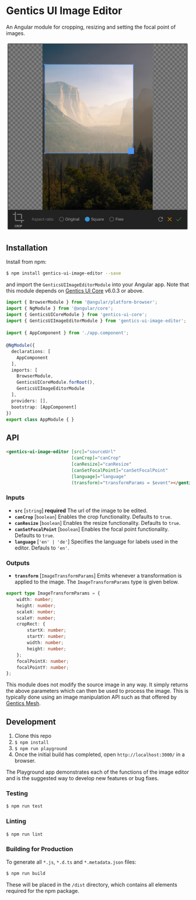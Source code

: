 # Gentics UI Image Editor

An Angular module for cropping, resizing and setting the focal point of images.

![Screenshot](./screenshot.jpg)

## Installation

Install from npm:

```bash
$ npm install gentics-ui-image-editor --save
```

and import the `GenticsUIImageEditorModule` into your Angular app. Note that this module depends on [Gentics UI Core](https://github.com/gentics/gentics-ui-core) v6.0.3 or above.

```TypeScript
import { BrowserModule } from '@angular/platform-browser';
import { NgModule } from '@angular/core';
import { GenticsUICoreModule } from 'gentics-ui-core';
import { GenticsUIImageEditorModule } from 'gentics-ui-image-editor';

import { AppComponent } from './app.component';

@NgModule({
  declarations: [
    AppComponent
  ],
  imports: [
    BrowserModule,
    GenticsUICoreModule.forRoot(),
    GenticsUIImageEditorModule
  ],
  providers: [],
  bootstrap: [AppComponent]
})
export class AppModule { }
```

## API

```HTML
<gentics-ui-image-editor [src]="sourceUrl"
                         [canCrop]="canCrop"
                         [canResize]="canResize"
                         [canSetFocalPoint]="canSetFocalPoint"
                         [language]="language"
                         (transform)="transformParams = $event"></gentics-ui-image-editor>
```

### Inputs

* **`src`** [`string`] **required** The url of the image to be edited.
* **`canCrop`** [`boolean`] Enables the crop functionality. Defaults to `true`.
* **`canResize`** [`boolean`] Enables the resize functionality. Defaults to `true`.
* **`canSetFocalPoint`** [`boolean`] Enables the focal point functionality. Defaults to `true`.
* **`language`** [`'en' | 'de'`] Specifies the language for labels used in the editor. Defauls to `'en'`.

### Outputs

* **`transform`** [`ImageTransformParams`] Emits whenever a transformation is applied to the image. The `ImageTransformParams` type is given below.

```TypeScript
export type ImageTransformParams = {
    width: number;
    height: number;
    scaleX: number;
    scaleY: number;
    cropRect: {
        startX: number;
        startY: number;
        width: number;
        height: number;
    };
    focalPointX: number;
    focalPointY: number;
};
```

This module does not modify the source image in any way. It simply returns the above parameters which can then be used to process the image. This is typically done using an image manipulation API such as that offered by [Gentics Mesh](https://getmesh.io/docs/beta/features.html#imagemanipulation).

## Development

1. Clone this repo
2. `$ npm install`
3. `$ npm run playground`
4. Once the initial build has completed, open `http://localhost:3000/` in a browser.

The Playground app demonstrates each of the functions of the image editor and is the suggested way to develop new features or bug fixes.

### Testing
```bash
$ npm run test
```

### Linting
```bash
$ npm run lint
```

### Building for Production
To generate all `*.js`, `*.d.ts` and `*.metadata.json` files:

```bash
$ npm run build
```

These will be placed in the `/dist` directory, which contains all elements required for the npm package.
